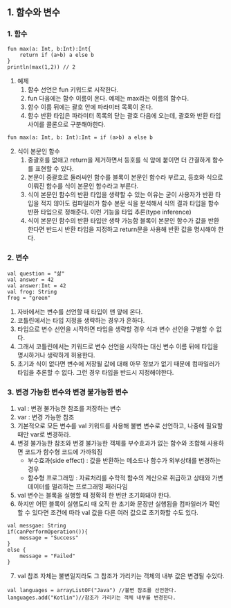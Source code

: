 ## 1. 함수와 변수
### 1. 함수

```
fun max(a: Int, b:Int):Int{
    return if (a>b) a else b
}
println(max(1,2)) // 2
```
1. 예제
    1. 함수 선언은 fun 키워드로 시작한다.
    2. fun 다음에는 함수 이름이 온다. 예제는 max라는 이름의 함수다.
    3. 함수 이름 뒤에는 괄호 안에 파라미터 목록이 온다.
    4. 함수 반환 타입은 파라미터 목록의 닫는 괄호 다음에 오는데, 괄호와 반환 타입 사이를 콜론으로 구분해야한다.
    
```
fun max(a: Int, b: Int):Int = if (a>b) a else b
```

2. 식이 본문인 함수
    1. 중괄호를 없애고 return을 제거하면서 등호를 식 앞에 붙이면 더 간결하게 함수를 표현할 수 있다.
    2. 본문이 중괄호로 둘러싸인 함수를 블록이 본문인 함수라 부르고, 등호와 식으로 이뤄진 함수를 식이 본문인 함수라고 부른다.
    3. 식이 본문인 함수의 반환 타입을 생략할 수 있는 이유는 굳이 사용자가 반환 타입을 적지 않아도 컴파일러가 함수 본문 식을 분석해서 식의 결과 타입을 함수 반환 타입으로 정해준다. 이런 기능을 타입 추론(type inference)
    4. 식이 본문인 함수의 반환 타입만 생략 가능함 블록이 본문인 함수가 값을 반환 한다면 반드시 반환 타입을 지정하고 return문을 사용해 반환 값을 명시해야 한다.

### 2. 변수

```
val question = "삶"
val answer = 42
val answer:Int = 42
val frog: String
frog = "green"
```
    
1. 자바에서는 변수를 선언할 때 타입이 맨 앞에 온다. 
2. 코틀린에서는 타입 지정을 생략하는 경우가 흔하다.
3. 타입으로 변수 선언을 시작하면 타입을 생략할 경우 식과 변수 선언을 구별할 수  없다.
4. 그래서 코틀린에서는 키워드로 변수 선언을 시작하는 대신 변수 이름 뒤에 타입을 명시하거나 생략하게 허용한다.
5. 초기과 식이 없다면 변수에 저장될 값에 대해 아무 정보가 없기 때문에 컴파일러가 타입을 추론할 수 없다. 그런 경우 타입을 반드시 지정해야한다.

### 3. 변경 가능한 변수와 변경 불가능한 변수
1. val : 변경 불가능한 참조를 저장하는 변수
2. var : 변경 가능한 참조
3. 기본적으로 모든 변수를 val 키워드를 사용해 불변 변수로 선언하고, 나중에 필요할 때만 var로 변경하라.
4. 변경 불가능한 참조와 변경 불가능한 객체를 부수효과가 없는 함수와 조합해 사용하면 코드가 함수형 코드에 가까워짐
    - 부수효과(side effect) : 값을 반환하는 메소드나 함수가 외부상태를 변경하는 경우
    - 함수형 프로그래밍 : 자료처리를 수학적 함수의 계산으로 취급하고 상태와 가변 데이터를 멀리하는 프로그래밍 패러다임
5. val 변수는 블록을 실행할 때 정확히 한 번만 초기화돼야 한다.
6. 하지만 어떤 블록이 실행도리 때 오직 한 초기화 문장만 실행됨을 컴파일러가 확인할 수 있다면 조건에 따라 val 값을 다른 여러 값으로 초기화할 수도 있다.

```
val messgae: String
if(canPerformOperation()){
    message = "Success"
}
else {
    message = "Failed"
}
```

7. val 참조 자체는 불변일지라도 그 참조가 가리키는 객체의 내부 값은 변경될 수있다.

```
val languages = arrayListOF("Java") //불변 참조를 선언한다.
languages.add("Kotlin")//참조가 가리키는 객체 내부를 변경한다.
```

